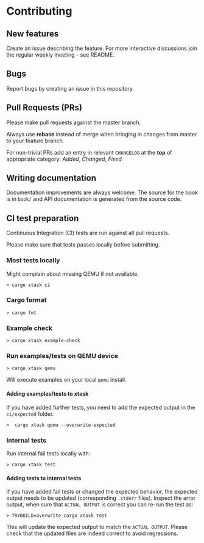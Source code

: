 # Contributing

## New features

Create an issue describing the feature. For more interactive discussions join the regular weekly meeting - see README.

## Bugs

Report bugs by creating an issue in this repository.

## Pull Requests (PRs)

Please make pull requests against the master branch.

Always use **rebase** instead of merge when bringing in changes from master to your feature branch.

For non-trivial PRs add an entry in relevant `CHANGELOG` at the **top** of appropriate category: *Added*, *Changed*, *Fixed*.

## Writing documentation

Documentation improvements are always welcome.
The source for the book is in `book/` and API documentation is generated from the source code.

## CI test preparation

Continuous Integration (CI) tests are run against all pull requests.

Please make sure that tests passes locally before submitting.

### Most tests locally

Might complain about missing QEMU if not available.

```shell
> cargo xtask ci
```

### Cargo format

```shell
> cargo fmt
```

### Example check

```shell
> cargo xtask example-check
```

### Run examples/tests on QEMU device

```shell
> cargo xtask qemu
```

Will execute examples on your local `qemu` install.

#### Adding examples/tests to xtask

If you have added further tests, you need to add the expected output in the `ci/expected` folder.

```shell
>  cargo xtask qemu --overwrite-expected
```

### Internal tests

Run internal fail tests locally with:

```shell
> cargo xtask test
```

#### Adding tests to internal tests

If you have added fail tests or changed the expected behavior, the expected output needs to be updated (corresponding `.stderr` files).
Inspect the error output, when sure that `ACTUAL OUTPUT` is correct you can re-run the test as:

```shell
> TRYBUILD=overwrite cargo xtask test
```

This will update the expected output to match the `ACTUAL OUTPUT`.
Please check that the updated files are indeed correct to avoid regressions.
